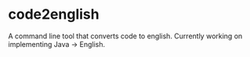 # code2english
A command line tool that converts code to english.  Currently working on implementing Java -> English.  
